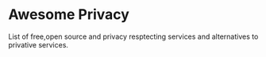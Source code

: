 # Awesome Privacy
List of free,open source and privacy resptecting services and alternatives to privative services.
